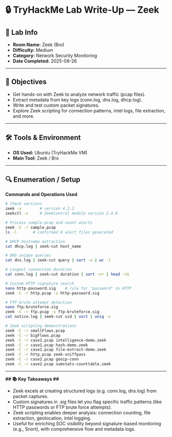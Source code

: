 # 🔒 TryHackMe Lab Write-Up — Zeek

## 🧾 Lab Info
- **Room Name:** Zeek (Bro)
- **Difficulty:** Medium  
- **Category:** Network Security Monitoring  
- **Date Completed:** 2025-08-26

---

## 🎯 Objectives
- Get hands-on with Zeek to analyze network traffic (pcap files).  
- Extract metadata from key logs (conn.log, dns.log, dhcp.log).  
- Write and test custom packet signatures.  
- Explore Zeek scripting for connection patterns, intel logs, file extraction, and more.

---

## 🛠️ Tools & Environment
- **OS Used:** Ubuntu (TryHackMe VM)  
- **Main Tool:** Zeek / Bro  

---

## 🔍 Enumeration / Setup

**Commands and Operations Used**
```bash
# Check versions
zeek -v        # version 4.2.1
zeekctl -v     # ZeekControl module version 2.4.0

# Process sample.pcap and count alerts
zeek -C -r sample.pcap
ls -l       # confirmed 8 alert files generated

# DHCP hostname extraction
cat dhcp.log | zeek-cut host_name

# DNS unique queries
cat dns.log | zeek-cut query | sort -u | wc -l

# Longest connection duration
cat conn.log | zeek-cut duration | sort -nr | head -n1

# Custom HTTP signature search
nano http-password.sig    # rule for "password" in HTTP
zeek -C -r http.pcap -s http-password.sig

# FTP brute attempt detection
nano ftp-bruteforce.sig
zeek -C -r ftp.pcap -s ftp-bruteforce.sig
cat notice.log | zeek-cut uid | sort | uniq -c

# Zeek scripting demonstrations
zeek -C -r smallFlows.pcap
zeek -C -r bigFlows.pcap
zeek -C -r case1.pcap intelligence-demo.zeek
zeek -C -r case1.pcap hash-demo.zeek
zeek -C -r case1.pcap file-extract-demo.zeek
zeek -C -r http.pcap zeek-sniffpass
zeek -C -r case2.pcap geoip-conn
zeek -C -r case2.pcap sumstats-counttable.zeek
```

---

**## 📚 Key Takeaways ##**

- Zeek excels at creating structured logs (e.g. conn.log, dns.log) from packet captures.
- Custom signatures in .sig files let you flag specific traffic patterns (like HTTP passwords or FTP brute force attempts).
- Zeek scripting enables deeper analysis: connection counting, file extraction, geolocation, intel logging.
- Useful for enriching SOC visibility beyond signature-based monitoring (e.g., Snort), with comprehensive flow and metadata logs.
